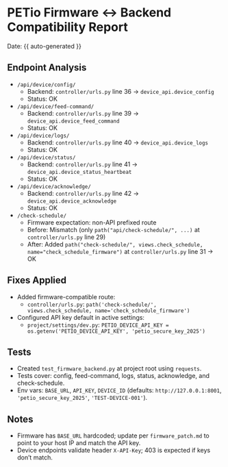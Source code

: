 # PETio Firmware ↔ Backend Compatibility Report

Date: {{ auto-generated }}

## Endpoint Analysis

- `/api/device/config/`
  - Backend: `controller/urls.py` line 36 → `device_api.device_config`
  - Status: OK
- `/api/device/feed-command/`
  - Backend: `controller/urls.py` line 39 → `device_api.device_feed_command`
  - Status: OK
- `/api/device/logs/`
  - Backend: `controller/urls.py` line 40 → `device_api.device_logs`
  - Status: OK
- `/api/device/status/`
  - Backend: `controller/urls.py` line 41 → `device_api.device_status_heartbeat`
  - Status: OK
- `/api/device/acknowledge/`
  - Backend: `controller/urls.py` line 42 → `device_api.device_acknowledge`
  - Status: OK
- `/check-schedule/`
  - Firmware expectation: non-API prefixed route
  - Before: Mismatch (only `path("api/check-schedule/", ...)` at `controller/urls.py` line 29)
  - After: Added `path("check-schedule/", views.check_schedule, name="check_schedule_firmware")` at `controller/urls.py` line 31 → OK

## Fixes Applied

- Added firmware-compatible route:
  - `controller/urls.py`: `path('check-schedule/', views.check_schedule, name='check_schedule_firmware')`
- Configured API key default in active settings:
  - `project/settings/dev.py`: `PETIO_DEVICE_API_KEY = os.getenv('PETIO_DEVICE_API_KEY', 'petio_secure_key_2025')`

## Tests

- Created `test_firmware_backend.py` at project root using `requests`.
- Tests cover: config, feed-command, logs, status, acknowledge, and check-schedule.
- Env vars: `BASE_URL`, `API_KEY`, `DEVICE_ID` (defaults: `http://127.0.0.1:8001`, `'petio_secure_key_2025'`, `'TEST-DEVICE-001'`).

## Notes

- Firmware has `BASE_URL` hardcoded; update per `firmware_patch.md` to point to your host IP and match the API key.
- Device endpoints validate header `X-API-Key`; 403 is expected if keys don’t match.